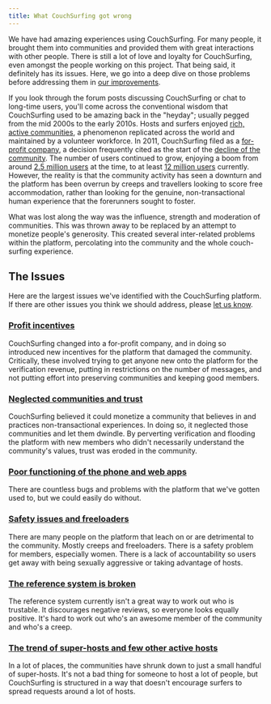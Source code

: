 ```yaml
---
title: What CouchSurfing got wrong
---
```


We have had amazing experiences using CouchSurfing. For many people, it brought them into communities and provided them with great interactions with other people. There is still a lot of love and loyalty for CouchSurfing, even amongst the people working on this project. That being said, it definitely has its issues. Here, we go into a deep dive on those problems before addressing them in [our improvements](/solutions/index).

If you look through the forum posts discussing CouchSurfing or chat to long-time users, you'll come across the conventional wisdom that CouchSurfing used to be amazing back in the "heyday"; usually pegged from the mid 2000s to the early 2010s. Hosts and surfers enjoyed [rich, active communities](https://www.dailydot.com/debug/new-couchsurfing/), a phenomenon replicated across the world and maintained by a volunteer workforce. In 2011, CouchSurfing filed as a [for-profit company](https://www.inc.com/magazine/201206/issie-lapowsky/couchsurfing-new-profit-model.html), a decision frequently cited as the start of the [decline of the community](https://www.nithincoca.com/2014/04/06/profit-couchsurfing-failed/). The number of users continued to grow, enjoying a boom from around [2.5 million users](https://www.theguardian.com/travel/2011/jan/22/budget-travel-stay-with-locals) at the time, to at least [12 million users](https://www.chicagotribune.com/real-estate/ct-re-chicago-couchsurfing-hosts-20180909-story.html) currently. However, the reality is that the community activity has seen a downturn and the platform has been overrun by creeps and travellers looking to score free accommodation, rather than looking for the genuine, non-transactional human experience that the forerunners sought to foster.

What was lost along the way was the influence, strength and moderation of communities. This was thrown away to be replaced by an attempt to monetize people's generosity. This created several inter-related problems within the platform, percolating into the community and the whole couch-surfing experience.

## The Issues

Here are the largest issues we've identified with the CouchSurfing platform. If there are other issues you think we should address, please [let us know](/signup).

### [Profit incentives](/issues/profit-and-incentives)

CouchSurfing changed into a for-profit company, and in doing so introduced new incentives for the platform that damaged the community. Critically, these involved trying to get anyone new onto the platform for the verification revenue, putting in restrictions on the number of messages, and not putting effort into preserving communities and keeping good members.

### [Neglected communities and trust](/issues/communities-and-trust)

CouchSurfing believed it could monetize a community that believes in and practices non-transactional experiences. In doing so, it neglected those communities and let them dwindle. By perverting verification and flooding the platform with new members who didn't necessarily understand the community's values, trust was eroded in the community.

### [Poor functioning of the phone and web apps](/issues/the-build)

There are countless bugs and problems with the platform that we've gotten used to, but we could easily do without.

### [Safety issues and freeloaders](/issues/creeps-and-freeloaders)

There are many people on the platform that leach on or are detrimental to the community. Mostly creeps and freeloaders. There is a safety problem for members, especially women. There is a lack of accountability so users get away with being sexually aggressive or taking advantage of hosts.

### [The reference system is broken](/issues/reviews)

The reference system currently isn't a great way to work out who is trustable. It discourages negative reviews, so everyone looks equally positive. It's hard to work out who's an awesome member of the community and who's a creep.

### [The trend of super-hosts and few other active hosts](/issues/host-matching)

In a lot of places, the communities have shrunk down to just a small handful of super-hosts. It's not a bad thing for someone to host a lot of people, but CouchSurfing is structured in a way that doesn't encourage surfers to spread requests around a lot of hosts.
